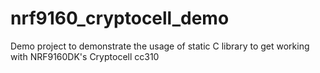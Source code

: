 # nrf9160_cryptocell_demo
Demo project to demonstrate the usage of static C library to get working with NRF9160DK's Cryptocell cc310
